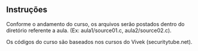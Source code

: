 Instruções
----------

Conforme o andamento do curso, os arquivos serão postados dentro do diretório referente a aula. (Ex: aula1/source01.c, aula2/source02.c).

Os códigos do curso são baseados nos cursos do Vivek (securitytube.net).
